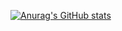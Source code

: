 [![Anurag's GitHub stats](https://github-readme-stats.vercel.app/api?username=Af0xz&show_icons=true&theme=dracula?hide=prs)](https://github.com/anuraghazra/github-readme-stats)
